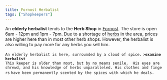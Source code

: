```yaml
---
title: Fornost Herbalist
tags: ["Shopkeepers"]
---
```

An **elderly herbalist** tends to the **Herb Shop** in
[Fornost](Fornost "wikilink"). The store is open 6am - 12pm and 1pm -
7pm. Due to a shortage of [herbs](herb "wikilink") in the area, prices
are higher here than in most other herb shops. However, the herbalist is
also willing to pay more for any herbs you sell him.

`An elderly herbalist is here, surrounded by a cloud of spice.`
`>`**`examine herbalist`**
`This keeper is older than most, but by no means senile.  His eyes are `
`shrewd, and his knowledge of herbs unparalleled. His clothes and fingers`
`have been permanently scented by the spices with which he deals.`
